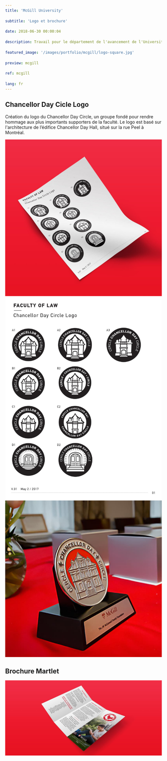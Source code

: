 ```yaml
---
title: 'McGill University'

subtitle: 'Logo et brochure'

date: 2018-06-30 00:00:04

description: Travail pour le département de l'avancement de l'Université McGill, qui supervise les relations avec les anciens et la collecte de fonds.

featured_image: '/images/portfolio/mcgill/logo-square.jpg'

preview: mcgill

ref: mcgill

lang: fr
---
```



## Chancellor Day Cicle Logo

Création du logo du Chancellor Day Circle, un groupe fondé pour rendre hommage aux plus importants supporters de la faculté. Le logo est basé sur l'architecture de l’édifice Chancellor Day Hall, situé sur la rue Peel à Montréal. 


<div class="gallery" data-columns="3">
	<img src="/images/portfolio/mcgill/logo-square.jpg">
	<img src="/images/portfolio/mcgill/logo-sheet.jpg">
	<img src="/images/portfolio/mcgill/pin.jpg">
</div>

## Brochure Martlet

![](/images/portfolio/mcgill/martlet-pamphlet-wide.jpg)